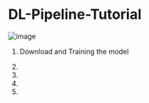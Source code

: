 # DL-Pipeline-Tutorial
![image](https://github.com/lsalab-member/DL-Pipeline-Tutorial/blob/main/螢幕快照%202020-12-06%20下午11.01.56.png)




1. Download and Training the model


2.


3.


4.


5.

